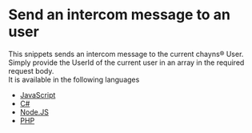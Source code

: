 # Send an intercom message to an user
This snippets sends an intercom message to the current chayns® User.
Simply provide the UserId of the current user in an array in the required request body.<br>
It is available in the following languages

* [JavaScript](https://github.com/ST-bschulze/chayns-snippets/blob/master/Backend/IntercomToUser/JavaScript.js)
* [C#](https://github.com/ST-bschulze/chayns-snippets/blob/master/Backend/IntercomToUser/C%23.cs)
* [Node.JS](https://github.com/ST-bschulze/chayns-snippets/blob/master/Backend/IntercomToUser/NodeJS.js)
* [PHP](https://github.com/ST-bschulze/chayns-snippets/blob/master/Backend/IntercomToUser/PHP.php)
